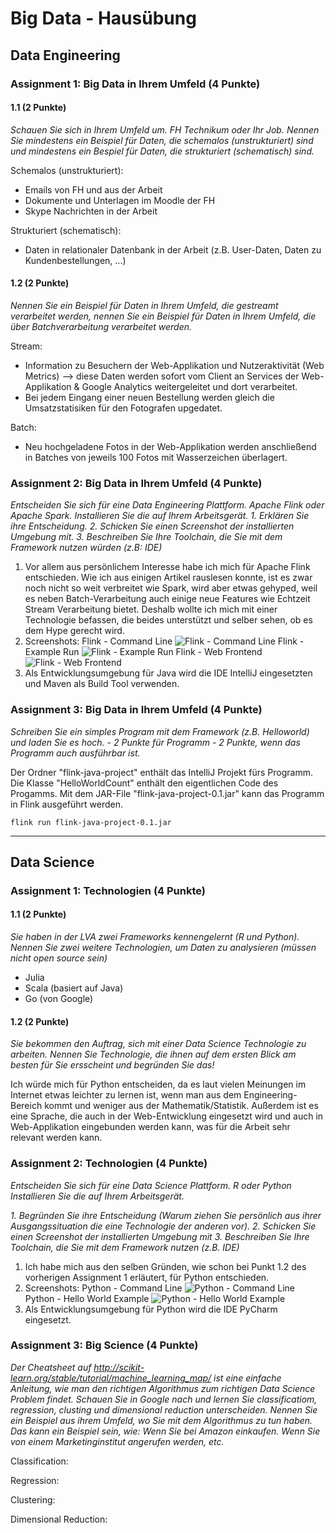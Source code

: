 # Big Data - Hausübung

## Data Engineering

### Assignment 1: Big Data in Ihrem Umfeld (4 Punkte)

#### 1.1 (2 Punkte)
*Schauen Sie sich in Ihrem Umfeld um. FH Technikum oder Ihr Job. Nennen Sie mindestens ein Beispiel für Daten, die schemalos (unstrukturiert) sind und mindestens ein Bespiel für Daten, die strukturiert (schematisch) sind.*

Schemalos (unstrukturiert): 
 - Emails von FH und aus der Arbeit
 - Dokumente und Unterlagen im Moodle der FH
 - Skype Nachrichten in der Arbeit

Strukturiert (schematisch): 
 - Daten in relationaler Datenbank in der Arbeit (z.B. User-Daten, Daten zu Kundenbestellungen, ...)

#### 1.2 (2 Punkte)
*Nennen Sie ein Beispiel für Daten in Ihrem Umfeld, die gestreamt verarbeitet werden, nennen Sie ein Beispiel für Daten in Ihrem Umfeld, die über Batchverarbeitung verarbeitet werden.*

Stream: 
 - Information zu Besuchern der Web-Applikation und Nutzeraktivität (Web Metrics) --> diese Daten werden sofort vom Client an Services der Web-Applikation & Google Analytics weitergeleitet und dort verarbeitet.
 - Bei jedem Eingang einer neuen Bestellung werden gleich die Umsatzstatisiken für den Fotografen upgedatet.

Batch: 
 - Neu hochgeladene Fotos in der Web-Applikation werden anschließend in Batches von jeweils 100 Fotos mit Wasserzeichen überlagert.

### Assignment 2: Big Data in Ihrem Umfeld (4 Punkte)
*Entscheiden Sie sich für eine Data Engineering Plattform. Apache Flink oder Apache Spark.*
*Installieren Sie die auf Ihrem Arbeitsgerät.*
 *1. Erklären Sie ihre Entscheidung.*
 *2. Schicken Sie einen Screenshot der installierten Umgebung mit.*
 *3. Beschreiben Sie Ihre Toolchain, die Sie mit dem Framework nutzen würden (z.B: IDE)*

 1. Vor allem aus persönlichem Interesse habe ich mich für Apache Flink entschieden. Wie ich aus einigen Artikel rauslesen konnte, ist es zwar noch nicht so weit verbreitet wie Spark, wird aber etwas gehyped, weil es neben Batch-Verarbeitung auch einige neue Features wie Echtzeit Stream Verarbeitung bietet. Deshalb wollte ich mich mit einer Technologie befassen, die beides unterstützt und selber sehen, ob es dem Hype gerecht wird. 
 2. Screenshots:
 Flink - Command Line
 ![Flink - Command Line](screenshots/DataEngineering_Flink_CommandLine.png "Flink - Command Line")
 Flink - Example Run
 ![Flink - Example Run](screenshots/DataEngineering_Flink_ExampleRun.png "Flink - Example Run")
 Flink - Web Frontend
 ![Flink - Web Frontend](screenshots/DataEngineering_Flink_WebFrontend.png "Flink - Web Frontend")
 3. Als Entwicklungsumgebung für Java wird die IDE IntelliJ eingesetzten und Maven als Build Tool verwenden. 
 
### Assignment 3: Big Data in Ihrem Umfeld (4 Punkte)
*Schreiben Sie ein simples Program mit dem Framework (z.B. Helloworld) und laden Sie es hoch.*
 *- 2 Punkte für Programm* 
 *- 2 Punkte, wenn das Programm auch ausführbar ist.*

Der Ordner "flink-java-project" enthält das IntelliJ Projekt fürs Programm. Die Klasse "HelloWorldCount" enthält den eigentlichen Code des Progamms.
Mit dem JAR-File "flink-java-project-0.1.jar" kann das Programm in Flink ausgeführt werden.

    flink run flink-java-project-0.1.jar

----------

## Data Science

### Assignment 1: Technologien (4 Punkte)

#### 1.1 (2 Punkte)
*Sie haben in der LVA zwei Frameworks kennengelernt (R und Python). Nennen Sie zwei weitere Technologien, um Daten zu analysieren (müssen nicht open source sein)*

 - Julia
 - Scala (basiert auf Java)
 - Go (von Google)

#### 1.2 (2 Punkte)
*Sie bekommen den Auftrag, sich mit einer Data Science Technologie zu arbeiten. Nennen Sie Technologie, die ihnen auf dem ersten Blick am besten für Sie ersscheint und begründen Sie das!*

Ich würde mich für Python entscheiden, da es laut vielen Meinungen im Internet etwas leichter zu lernen ist, wenn man aus dem Engineering-Bereich kommt und weniger aus der Mathematik/Statistik. Außerdem ist es eine Sprache, die auch in der Web-Entwicklung eingesetzt wird und auch in Web-Applikation eingebunden werden kann, was für die Arbeit sehr relevant werden kann.

### Assignment 2: Technologien (4 Punkte)
*Entscheiden Sie sich für eine Data Science Plattform. R oder Python*
*Installieren Sie die auf Ihrem Arbeitsgerät.*

 *1. Begründen Sie ihre Entscheidung (Warum ziehen Sie persönlich aus ihrer Ausgangssituation die eine Technologie der anderen vor).*
 *2. Schicken Sie einen Screenshot der installierten Umgebung mit*
 *3. Beschreiben Sie Ihre Toolchain, die Sie mit dem Framework nutzen (z.B. IDE)*

 1. Ich habe mich aus den selben Gründen, wie schon bei Punkt 1.2 des vorherigen Assignment 1 erläutert, für Python entschieden. 
 2. Screenshots:
 Python - Command Line
 ![Python - Command Line](screenshots/DataScience_Python_CommandLineTest.png "Python - Command Line")
 Python - Hello World Example
 ![Python - Hello World Example](screenshots/DataScience_Python_HelloWorld.png "Python - Hello World Example")
 3. Als Entwicklungsumgebung für Python wird die IDE PyCharm eingesetzt. 

### Assignment 3: Big Science (4 Punkte)
*Der Cheatsheet auf http://scikit-learn.org/stable/tutorial/machine_learning_map/ ist eine einfache Anleitung, wie man den richtigen Algorithmus zum richtigen Data Science Problem findet. Schauen Sie in Google nach und lernen Sie classificatiom, regression, clusting und dimensional reduction unterscheiden.*
*Nennen Sie ein Beispiel aus ihrem Umfeld, wo Sie mit dem Algorithmus zu tun haben. Das kann ein Beispiel sein, wie: Wenn Sie bei Amazon einkaufen. Wenn Sie von einem Marketinginstitut angerufen werden, etc.*

Classification:

Regression:

Clustering:

Dimensional Reduction:
